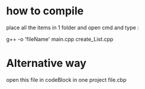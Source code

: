 # how to compile

place all the items in 1 folder and open cmd
and type :

g++ -o 'fileName' main.cpp create_List.cpp

# Alternative way
open this file in codeBlock in one project file.cbp